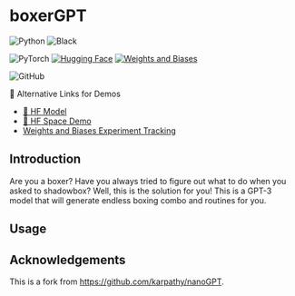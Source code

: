 # boxerGPT
![Python](https://img.shields.io/badge/python-3670A0?style=for-the-badge&logo=python&logoColor=ffdd54)
![Black](https://img.shields.io/badge/code%20style-black-000000.svg?style=for-the-badge)

![PyTorch](https://img.shields.io/badge/pytorch-EE4C2C?style=for-the-badge&logo=pytorch&logoColor=white)
[![Hugging Face](https://img.shields.io/badge/hugging%20face-FF6E00?style=for-the-badge&logo=huggingface&logoColor=white)](https://huggingface.co/statikkkkk/boxerGPT)
[![Weights and Biases](https://img.shields.io/badge/weights%20and%20biases-333333?style=for-the-badge&logo=weightsandbiases&logoColor=white)](https://wandb.ai/statikkkkk/boxerGPT/)


![GitHub](https://img.shields.io/github/license/statikkkkk/boxerGPT?style=for-the-badge)

📖 Alternative Links for Demos
- [🤗 HF Model](https://huggingface.co/statikkkkk/boxerGPT)
- [🤗 HF Space Demo](https://huggingface.co/spaces/statikkkkk/boxerGPT)
- [Weights and Biases Experiment Tracking](https://wandb.ai/statikkkkk/boxerGPT/)



## Introduction
Are you a boxer? Have you always tried to figure out what to do when you asked to shadowbox? Well, this is the solution for you! This is a GPT-3 model that will generate endless boxing combo and routines for you. 

## Usage


## Acknowledgements
This is a fork from https://github.com/karpathy/nanoGPT. 